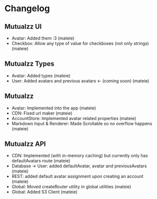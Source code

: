 # Changelog

## Mutualzz UI

- Avatar: Added them :3 (mateie)
- Checkbox: Allow any type of value for checkboxes (not only strings) (mateie)

## Mutualzz Types

- Avatar: Added types (mateie)
- User: Added avatars and previous avatars <- (coming soon) (mateie)

## Mutualzz

- Avatar: Implemented into the app (mateie)
- CDN: Fixed url maker (mateie)
- AccountStore: Implemented avatar related properties (mateie)
- Markdown Input & Renderer: Made Scrollable so no overflow happens (mateie)

## Mutualzz API

- CDN: Implemented (with in-memory caching) but currently only has defaultAvatars route (mateie)
- Database -> User: added defaultAvatar, avatar and previousAvatars (mateie)
- REST: added default avatar assignment upon creating an account (mateie)
- Global: Moved createRouter utility in global utilities (mateie)
- Global: Added S3 Client (mateie)
